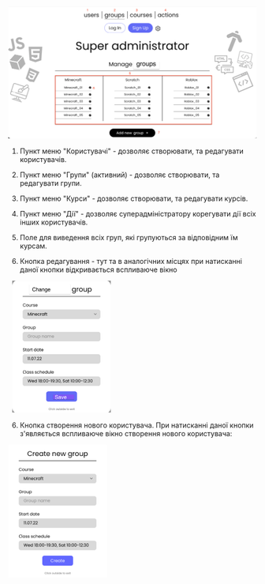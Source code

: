 <img src = "img/sa-groups04.png">  

1. Пункт меню "Користувачі" - дозволяє створювати, та редагувати користувачів.
2. Пункт меню "Групи" (активний) - дозволяє створювати, та редагувати групи.
3. Пункт меню "Курси" - дозволяє створювати, та редагувати курсів.
4. Пункт меню "Дії" - дозволяє суперадміністратору корегувати дії всіх інших користувачів.
5. Поле для виведення всіх груп, які групуються за відповідним їм курсам.

6. Кнопка редагування - тут та в аналогічних місцях при натисканні даної кнопки відкривається вспливаюче вікно  
  
&nbsp;
<img src = "img/sa-groups02.png" width = 200>

6. Кнопка створення нового користувача. При натисканні даної кнопки з'являється вспливаюче вікно створення нового користувача:

<img src = "img/Letter - 18.png" width = 200>